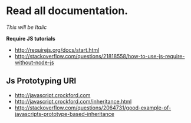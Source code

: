 Read all documentation.
=======================



*This will be Italic*

**Require JS tutorials**

- http://requirejs.org/docs/start.html
- http://stackoverflow.com/questions/21818558/how-to-use-js-require-without-node-js

Js Prototyping URl
-------------------
- http://javascript.crockford.com
- http://javascript.crockford.com/inheritance.html
- http://stackoverflow.com/questions/2064731/good-example-of-javascripts-prototype-based-inheritance